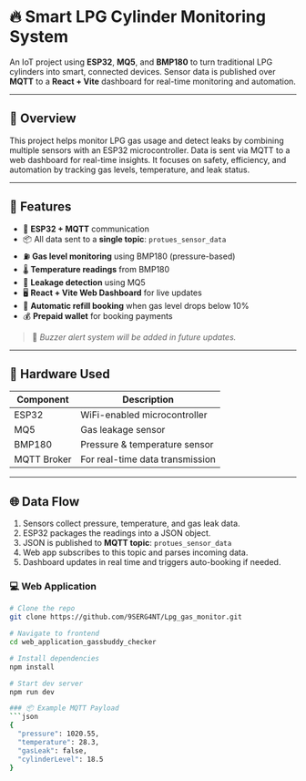 # 🔥 Smart LPG Cylinder Monitoring System

An IoT project using **ESP32**, **MQ5**, and **BMP180** to turn traditional LPG cylinders into smart, connected devices. Sensor data is published over **MQTT** to a **React + Vite** dashboard for real-time monitoring and automation.

---

## 📌 Overview

This project helps monitor LPG gas usage and detect leaks by combining multiple sensors with an ESP32 microcontroller. Data is sent via MQTT to a web dashboard for real-time insights. It focuses on safety, efficiency, and automation by tracking gas levels, temperature, and leak status.

---

## 🧠 Features

- 📡 **ESP32 + MQTT** communication
- 📦 All data sent to a **single topic**: `protues_sensor_data`
- ⛽ **Gas level monitoring** using BMP180 (pressure-based)
- 🌡️ **Temperature readings** from BMP180
- 🚨 **Leakage detection** using MQ5
- 🖥️ **React + Vite Web Dashboard** for live updates
- 🔁 **Automatic refill booking** when gas level drops below 10%
- 💰 **Prepaid wallet** for booking payments

> 🔔 *Buzzer alert system will be added in future updates.*

---

## 🧰 Hardware Used

| Component      | Description                        |
|----------------|------------------------------------|
| ESP32          | WiFi-enabled microcontroller       |
| MQ5            | Gas leakage sensor                 |
| BMP180         | Pressure & temperature sensor      |
| MQTT Broker    | For real-time data transmission    |

---

## 🌐 Data Flow

1. Sensors collect pressure, temperature, and gas leak data.
2. ESP32 packages the readings into a JSON object.
3. JSON is published to **MQTT topic**: `protues_sensor_data`
4. Web app subscribes to this topic and parses incoming data.
5. Dashboard updates in real time and triggers auto-booking if needed.

### 💻 Web Application

```bash
# Clone the repo
git clone https://github.com/9SERG4NT/Lpg_gas_monitor.git

# Navigate to frontend
cd web_application_gassbuddy_checker

# Install dependencies
npm install

# Start dev server
npm run dev

### 📦 Example MQTT Payload
```json
{
  "pressure": 1020.55,
  "temperature": 28.3,
  "gasLeak": false,
  "cylinderLevel": 18.5
}
